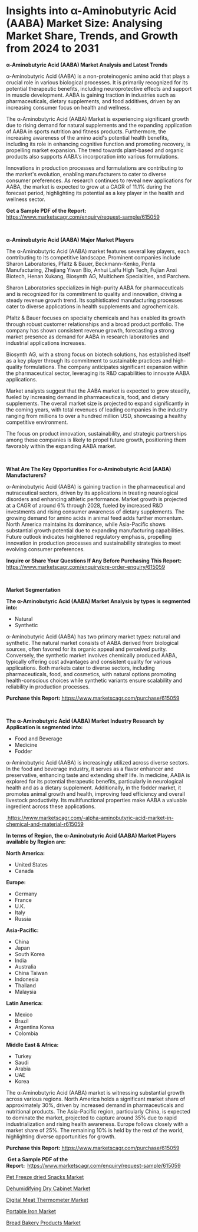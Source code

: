 <p><h1>Insights into α-Aminobutyric Acid (AABA) Market Size: Analysing Market Share, Trends, and Growth from 2024 to 2031</h1></p><p><strong>α-Aminobutyric Acid (AABA) Market Analysis and Latest Trends</strong></p>
<p><p>α-Aminobutyric Acid (AABA) is a non-proteinogenic amino acid that plays a crucial role in various biological processes. It is primarily recognized for its potential therapeutic benefits, including neuroprotective effects and support in muscle development. AABA is gaining traction in industries such as pharmaceuticals, dietary supplements, and food additives, driven by an increasing consumer focus on health and wellness.</p><p>The α-Aminobutyric Acid (AABA) Market is experiencing significant growth due to rising demand for natural supplements and the expanding application of AABA in sports nutrition and fitness products. Furthermore, the increasing awareness of the amino acid's potential health benefits, including its role in enhancing cognitive function and promoting recovery, is propelling market expansion. The trend towards plant-based and organic products also supports AABA's incorporation into various formulations.</p><p>Innovations in production processes and formulations are contributing to the market's evolution, enabling manufacturers to cater to diverse consumer preferences. As research continues to reveal new applications for AABA, the market is expected to grow at a CAGR of 11.1% during the forecast period, highlighting its potential as a key player in the health and wellness sector.</p></p>
<p><strong>Get a Sample PDF of the Report:&nbsp;</strong> <a href="https://www.marketscagr.com/enquiry/request-sample/615059?utm_campaign=1177&utm_medium=2&utm_source=Github&utm_content=ia&utm_term=01102024&utm_id=a-aminobutyric-acid-aaba">https://www.marketscagr.com/enquiry/request-sample/615059</a></p>
<p>&nbsp;</p>
<p><strong>α-Aminobutyric Acid (AABA) Major Market Players</strong></p>
<p><p>The α-Aminobutyric Acid (AABA) market features several key players, each contributing to its competitive landscape. Prominent companies include Sharon Laboratories, Pfaltz & Bauer, Beckmann-Kenko, Penta Manufacturing, Zhejiang Yiwan Bio, Anhui Laifu High Tech, Fujian Anxi Biotech, Henan Xukang, Biosynth AG, Multichem Specialities, and Parchem.</p><p>Sharon Laboratories specializes in high-purity AABA for pharmaceuticals and is recognized for its commitment to quality and innovation, driving a steady revenue growth trend. Its sophisticated manufacturing processes cater to diverse applications in health supplements and agrochemicals.</p><p>Pfaltz & Bauer focuses on specialty chemicals and has enabled its growth through robust customer relationships and a broad product portfolio. The company has shown consistent revenue growth, forecasting a strong market presence as demand for AABA in research laboratories and industrial applications increases.</p><p>Biosynth AG, with a strong focus on biotech solutions, has established itself as a key player through its commitment to sustainable practices and high-quality formulations. The company anticipates significant expansion within the pharmaceutical sector, leveraging its R&D capabilities to innovate AABA applications.</p><p>Market analysts suggest that the AABA market is expected to grow steadily, fueled by increasing demand in pharmaceuticals, food, and dietary supplements. The overall market size is projected to expand significantly in the coming years, with total revenues of leading companies in the industry ranging from millions to over a hundred million USD, showcasing a healthy competitive environment. </p><p>The focus on product innovation, sustainability, and strategic partnerships among these companies is likely to propel future growth, positioning them favorably within the expanding AABA market.</p></p>
<p>&nbsp;</p>
<p><strong>What Are The Key Opportunities For α-Aminobutyric Acid (AABA) Manufacturers?</strong></p>
<p><p>α-Aminobutyric Acid (AABA) is gaining traction in the pharmaceutical and nutraceutical sectors, driven by its applications in treating neurological disorders and enhancing athletic performance. Market growth is projected at a CAGR of around 6% through 2028, fueled by increased R&D investments and rising consumer awareness of dietary supplements. The growing demand for amino acids in animal feed adds further momentum. North America maintains its dominance, while Asia-Pacific shows substantial growth potential due to expanding manufacturing capabilities. Future outlook indicates heightened regulatory emphasis, propelling innovation in production processes and sustainability strategies to meet evolving consumer preferences.</p></p>
<p><strong>Inquire or Share Your Questions If Any Before Purchasing This Report:</strong> <a href="https://www.marketscagr.com/enquiry/pre-order-enquiry/615059?utm_campaign=1177&utm_medium=2&utm_source=Github&utm_content=ia&utm_term=01102024&utm_id=a-aminobutyric-acid-aaba">https://www.marketscagr.com/enquiry/pre-order-enquiry/615059</a></p>
<p>&nbsp;</p>
<p><strong>Market Segmentation</strong></p>
<p><strong>The α-Aminobutyric Acid (AABA) Market Analysis by types is segmented into:</strong></p>
<p><ul><li>Natural</li><li>Synthetic</li></ul></p>
<p><p>α-Aminobutyric Acid (AABA) has two primary market types: natural and synthetic. The natural market consists of AABA derived from biological sources, often favored for its organic appeal and perceived purity. Conversely, the synthetic market involves chemically produced AABA, typically offering cost advantages and consistent quality for various applications. Both markets cater to diverse sectors, including pharmaceuticals, food, and cosmetics, with natural options promoting health-conscious choices while synthetic variants ensure scalability and reliability in production processes.</p></p>
<p><strong>Purchase this Report:&nbsp;</strong><a href="https://www.marketscagr.com/purchase/615059?utm_campaign=1177&utm_medium=2&utm_source=Github&utm_content=ia&utm_term=01102024&utm_id=a-aminobutyric-acid-aaba">https://www.marketscagr.com/purchase/615059</a></p>
<p>&nbsp;</p>
<p><strong>The α-Aminobutyric Acid (AABA) Market Industry Research by Application is segmented into:</strong></p>
<p><ul><li>Food and Beverage</li><li>Medicine</li><li>Fodder</li></ul></p>
<p><p>α-Aminobutyric Acid (AABA) is increasingly utilized across diverse sectors. In the food and beverage industry, it serves as a flavor enhancer and preservative, enhancing taste and extending shelf life. In medicine, AABA is explored for its potential therapeutic benefits, particularly in neurological health and as a dietary supplement. Additionally, in the fodder market, it promotes animal growth and health, improving feed efficiency and overall livestock productivity. Its multifunctional properties make AABA a valuable ingredient across these applications.</p></p>
<p><a href="https://www.marketscagr.com/-alpha-aminobutyric-acid-market-in-chemical-and-material-r615059?utm_campaign=1177&utm_medium=2&utm_source=Github&utm_content=ia&utm_term=01102024&utm_id=a-aminobutyric-acid-aaba">&nbsp;https://www.marketscagr.com/-alpha-aminobutyric-acid-market-in-chemical-and-material-r615059</a></p>
<p><strong>In terms of Region, the α-Aminobutyric Acid (AABA) Market Players available by Region are:</strong></p>
<p>
    <p> <strong> North America: </strong>
        <ul>
            <li>United States</li>
            <li>Canada</li>
        </ul>
        </p> 
    <p> <strong> Europe: </strong>
        <ul>
            <li>Germany</li>
            <li>France</li>
            <li>U.K.</li>
            <li>Italy</li>
            <li>Russia</li>
        </ul>
        </p> 
    <p> <strong> Asia-Pacific: </strong>
        <ul>
            <li>China</li>
            <li>Japan</li>
            <li>South Korea</li>
            <li>India</li>
            <li>Australia</li>
            <li>China Taiwan</li>
            <li>Indonesia</li>
            <li>Thailand</li>
            <li>Malaysia</li>
        </ul>
        </p> 
    <p> <strong> Latin America: </strong>
        <ul>
            <li>Mexico</li>
            <li>Brazil</li>
            <li>Argentina Korea</li>
            <li>Colombia</li>
        </ul>
        </p> 
    <p> <strong> Middle East & Africa: </strong>
        <ul>
            <li>Turkey</li>
            <li>Saudi</li>
            <li>Arabia</li>
            <li>UAE</li>
            <li>Korea</li>
        </ul>
    </p>
    </p>
<p><p>The α-Aminobutyric Acid (AABA) market is witnessing substantial growth across various regions. North America holds a significant market share of approximately 30%, driven by increased demand in pharmaceuticals and nutritional products. The Asia-Pacific region, particularly China, is expected to dominate the market, projected to capture around 35% due to rapid industrialization and rising health awareness. Europe follows closely with a market share of 25%. The remaining 10% is held by the rest of the world, highlighting diverse opportunities for growth.</p></p>
<p><strong>Purchase this Report: </strong><a href="https://www.marketscagr.com/purchase/615059?utm_campaign=1177&utm_medium=2&utm_source=Github&utm_content=ia&utm_term=01102024&utm_id=a-aminobutyric-acid-aaba">https://www.marketscagr.com/purchase/615059</a></p>
<p>&nbsp;<strong>Get a Sample PDF of the Report:&nbsp;&nbsp;</strong><a href="https://www.marketscagr.com/enquiry/request-sample/615059?utm_campaign=1177&utm_medium=2&utm_source=Github&utm_content=ia&utm_term=01102024&utm_id=a-aminobutyric-acid-aaba">https://www.marketscagr.com/enquiry/request-sample/615059</a></p>
<p><strong></strong></p>
<p><p><a href="https://issuu.com/reportprime-2/docs/pet-freeze-dried-snacks-market-size_cc28a7340bc61d?utm_campaign=1177&utm_medium=2&utm_source=Github&utm_content=ia&utm_term=01102024&utm_id=a-aminobutyric-acid-aaba">Pet Freeze dried Snacks Market</a></p><p><a href="https://www.linkedin.com/pulse/charting-future-comprehensive-analysis-global-dehumidifying-vycwf?utm_campaign=1177&utm_medium=2&utm_source=Github&utm_content=ia&utm_term=01102024&utm_id=a-aminobutyric-acid-aaba">Dehumidifying Dry Cabinet Market</a></p><p><a href="https://www.linkedin.com/pulse/digital-meat-thermometer-market-size-share-analysis-growth-trends-tcc5f?utm_campaign=1177&utm_medium=2&utm_source=Github&utm_content=ia&utm_term=01102024&utm_id=a-aminobutyric-acid-aaba">Digital Meat Thermometer Market</a></p><p><a href="https://www.linkedin.com/pulse/portable-iron-market-investigation-industry-evolution-forecast-dmrqf?utm_campaign=1177&utm_medium=2&utm_source=Github&utm_content=ia&utm_term=01102024&utm_id=a-aminobutyric-acid-aaba">Portable Iron Market</a></p><p><a href="https://issuu.com/reportprime-2/docs/bread-bakery-products-market-size-2_eaa4fdefa45242?utm_campaign=1177&utm_medium=2&utm_source=Github&utm_content=ia&utm_term=01102024&utm_id=a-aminobutyric-acid-aaba">Bread Bakery Products Market</a></p></p>